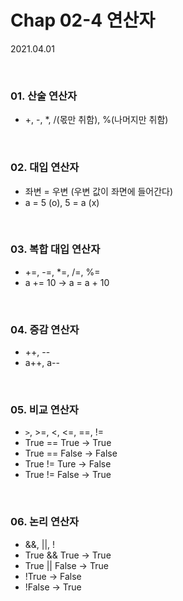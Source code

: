 # Chap 02-4 연산자

2021.04.01

<br>

### 01. 산술 연산자

* +, -, *, /(몫만 취함), %(나머지만 취함)

<br>

### 02. 대입 연산자

* 좌변 = 우변 (우변 값이 좌면에 들어간다)
* a = 5 (o), 5 = a (x)

<br>

### 03. 복합 대입 연산자

* +=, -=, *=, /=, %=
* a += 10 -> a = a + 10

<br>

### 04. 증감 연산자

* ++, --
* a++, a--

<br>

### 05. 비교 연산자

* `>`, >=, <, <=, ==, !=
* True == True -> True
* True == False -> False
* True != Ture -> False
* True != False -> True

<br>

### 06. 논리 연산자

* &&, ||, !
* True && True -> True
* True || False -> True
* !True -> False
* !False -> True